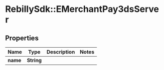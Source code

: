 # RebillySdk::EMerchantPay3dsServer

## Properties
Name | Type | Description | Notes
------------ | ------------- | ------------- | -------------
**name** | **String** |  | 

